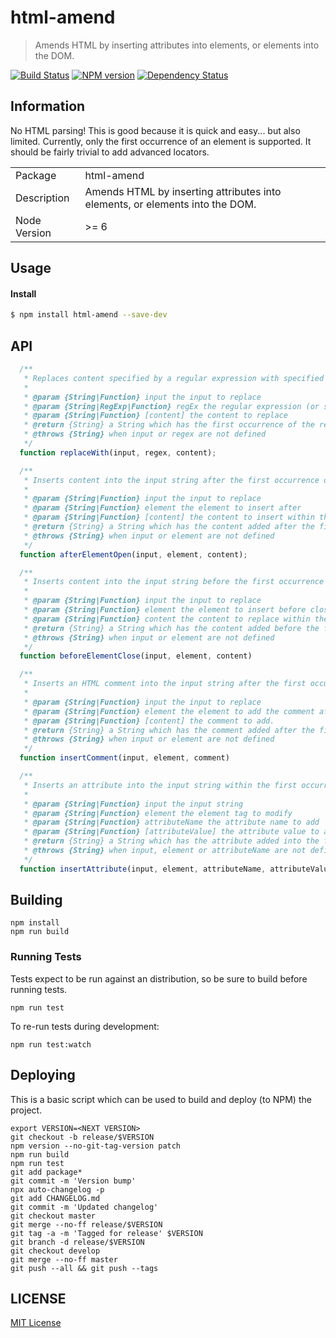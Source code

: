 # html-amend

> Amends HTML by inserting attributes into elements, or elements into the DOM.

[![Build Status](http://img.shields.io/travis/hal313/html-amend/master.svg?style=flat-square)](https://travis-ci.org/hal313/html-amend)
[![NPM version](http://img.shields.io/npm/v/html-amend.svg?style=flat-square)](https://www.npmjs.com/package/html-amend)
[![Dependency Status](http://img.shields.io/david/hal313/html-amend.svg?style=flat-square)](https://david-dm.org/hal313/html-amend)

## Information

No HTML parsing! This is good because it is quick and easy... but also limited. Currently, only the first occurrence of an element is supported. It should be fairly trivial to add advanced locators.

<table>
<tr>
<td>Package</td><td>html-amend</td>
</tr>
<tr>
<td>Description</td>
<td>Amends HTML by inserting attributes into elements, or elements into the DOM.</td>
</tr>
<tr>
<td>Node Version</td>
<td>>= 6</td>
</tr>
</table>

## Usage


#### Install

```bash
$ npm install html-amend --save-dev
```


## API
```js
  /**
   * Replaces content specified by a regular expression with specified content.
   *
   * @param {String|Function} input the input to replace
   * @param {String|RegExp|Function} regEx the regular expression (or string) to replace within the input
   * @param {String|Function} [content] the content to replace
   * @return {String} a String which has the first occurrence of the regular expression within input replaced with the content
   * @throws {String} when input or regex are not defined
   */
  function replaceWith(input, regex, content);
```

```js
  /**
   * Inserts content into the input string after the first occurrence of the element has been opened.
   *
   * @param {String|Function} input the input to replace
   * @param {String|Function} element the element to insert after
   * @param {String|Function} [content] the content to insert within the input string
   * @return {String} a String which has the content added after the first occurrence of the element open tag within the input string
   * @throws {String} when input or element are not defined
   */
  function afterElementOpen(input, element, content);
```

```js
  /**
   * Inserts content into the input string before the first occurrence of the element close tag.
   *
   * @param {String|Function} input the input to replace
   * @param {String|Function} element the element to insert before close
   * @param {String|Function} content the content to replace within the input string
   * @return {String} a String which has the content added before the first occurrence of the element close tag within the input string
   * @throws {String} when input or element are not defined
   */
  function beforeElementClose(input, element, content)
```

```js
  /**
   * Inserts an HTML comment into the input string after the first occurrence of the element close tag.
   *
   * @param {String|Function} input the input to replace
   * @param {String|Function} element the element to add the comment after
   * @param {String|Function} [content] the comment to add.
   * @return {String} a String which has the comment added after the first occurrence of the element close tag within the input string
   * @throws {String} when input or element are not defined
   */
  function insertComment(input, element, comment)
```

```js
  /**
   * Inserts an attribute into the input string within the first occurrence of the element open tag.
   *
   * @param {String|Function} input the input string
   * @param {String|Function} element the element tag to modify
   * @param {String|Function} attributeName the attribute name to add
   * @param {String|Function} [attributeValue] the attribute value to add
   * @return {String} a String which has the attribute added into the first occurrence of the element open tag
   * @throws {String} when input, element or attributeName are not defined
   */
  function insertAttribute(input, element, attributeName, attributeValue);
```

## Building
```
npm install
npm run build
```


### Running Tests
Tests expect to be run against an distribution, so be sure to build before running tests.

```
npm run test
```

To re-run tests during development:
```
npm run test:watch
```


## Deploying
This is a basic script which can be used to build and deploy (to NPM) the project.

```
export VERSION=<NEXT VERSION>
git checkout -b release/$VERSION
npm version --no-git-tag-version patch
npm run build
npm run test
git add package*
git commit -m 'Version bump'
npx auto-changelog -p
git add CHANGELOG.md
git commit -m 'Updated changelog'
git checkout master
git merge --no-ff release/$VERSION
git tag -a -m 'Tagged for release' $VERSION
git branch -d release/$VERSION
git checkout develop
git merge --no-ff master
git push --all && git push --tags
```

## LICENSE
[MIT License](https://raw.githubusercontent.com/hal313/html-amend/master/LICENSE)